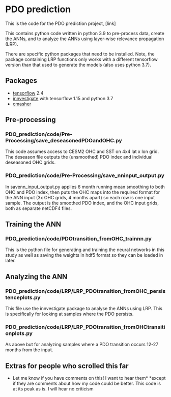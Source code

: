 # PDO prediction
This is the code for the PDO prediction project, [link]

This contains python code written in python 3.9 to pre-process data, create the ANNs, and to analyze the ANNs using layer-wise relevance propagation (LRP).

There are specific python packages that need to be installed. Note, the package containing LRP functions only works with a different tensorflow version than that used to generate the models (also uses python 3.7).

## Packages
- [tensorflow](https://www.tensorflow.org/install/pip) 2.4
- [innvestigate](https://github.com/albermax/innvestigate) with tensorflow 1.15 and python 3.7
- [cmasher](https://cmasher.readthedocs.io/user/introduction.html#how-to-install)

## Pre-processing

### PDO_prediction/code/Pre-Processing/save_deseasonedPDOandOHC.py

This code assumes access to CESM2 OHC and SST on 4x4 lat x lon grid. The deseason file outputs the (unsmoothed) PDO index and individual deseasoned OHC grids. 

### PDO_prediction/code/Pre-Processing/save_nninput_output.py

In savenn_input_output.py applies 6 month running mean smoothing to both OHC and PDO index, then puts the OHC maps into the required format for the ANN input (3x OHC grids, 4 months apart) so each row is one input sample. The output is the smoothed PDO index, and the OHC input grids, both as separate netCDF4 files.

## Training the ANN

### PDO_prediction/code/PDOtransition_fromOHC_trainnn.py

This is the python file for generating and training the neural networks in this study as well as saving the weights in hdf5 format so they can be loaded in later.

## Analyzing the ANN

### PDO_prediction/code/LRP/LRP_PDOtransition_fromOHC_persistenceplots.py

This file use the innvestigate package to analyse the ANNs using LRP. This is specifically for looking at samples where the PDO persists.

### PDO_prediction/code/LRP/LRP_PDOtransition_fromOHCtransitionplots.py

As above but for analyzing samples where a PDO transition occurs 12-27 months from the input.


## Extras for people who scrolled this far

- Let me know if you have comments on this! I want to hear them*
  *except if they are comments about how my code could be better. This code is at its peak as is. I will hear no criticism

